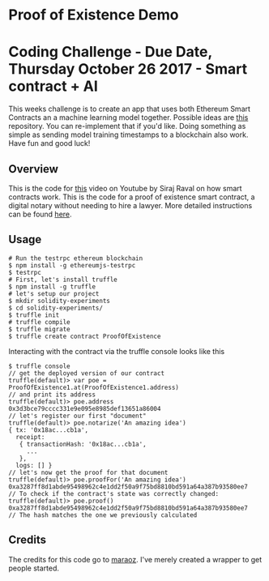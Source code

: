 # Proof of Existence Demo


# Coding Challenge - Due Date, Thursday October 26 2017 - Smart contract + AI

This weeks challenge is to create an app that uses both Ethereum Smart Contracts an a machine learning model together. Possible ideas are [this](https://github.com/thoschm/START-Summit-2017-Blockchain-Machine-Learning-Workshop) repository. You can re-implement that if you'd like. Doing something as simple as sending model training timestamps to a blockchain also work. Have fun and good luck!

## Overview

This is the code for [this](https://youtu.be/dP0-8D2fSb8) video on Youtube by Siraj Raval on how smart contracts work. This is the code for a proof of existence smart contract, a digital notary without needing to hire a lawyer. More detailed instructions can be found [here](https://blog.zeppelin.solutions/the-hitchhikers-guide-to-smart-contracts-in-ethereum-848f08001f05).

## Usage

```
# Run the testrpc ethereum blockchain
$ npm install -g ethereumjs-testrpc
$ testrpc
# First, let's install truffle
$ npm install -g truffle
# let's setup our project
$ mkdir solidity-experiments
$ cd solidity-experiments/
$ truffle init
# truffle compile
$ truffle migrate
$ truffle create contract ProofOfExistence
```

Interacting with the contract via the truffle console looks like this 

```
$ truffle console
// get the deployed version of our contract
truffle(default)> var poe = ProofOfExistence1.at(ProofOfExistence1.address)
// and print its address 
truffle(default)> poe.address
0x3d3bce79cccc331e9e095e8985def13651a86004
// let's register our first "document"
truffle(default)> poe.notarize('An amazing idea')
{ tx: '0x18ac...cb1a',
  receipt: 
   { transactionHash: '0x18ac...cb1a',
     ...
   },
  logs: [] }
// let's now get the proof for that document
truffle(default)> poe.proofFor('An amazing idea')
0xa3287ff8d1abde95498962c4e1dd2f50a9f75bd8810bd591a64a387b93580ee7
// To check if the contract's state was correctly changed:
truffle(default)> poe.proof()
0xa3287ff8d1abde95498962c4e1dd2f50a9f75bd8810bd591a64a387b93580ee7
// The hash matches the one we previously calculated
```


## Credits

The credits for this code go to [maraoz](https://github.com/maraoz/solidity-experiments). I've merely created a wrapper to get people started. 
